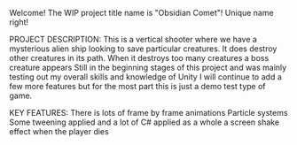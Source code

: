 Welcome! The WIP project title name is "Obsidian Comet"! Unique name right! 

PROJECT DESCRIPTION:
This is a vertical shooter where we have a mysterious alien ship looking to save particular creatures.
It does destroy other creatures in its path. When it destroys too many creatures a boss creature appears 
Still in the beginning stages of this project and was mainly testing out my overall skills and knowledge of Unity
I will continue to add a few more features but for the most part this is just a demo test type of game.

KEY FEATURES:
There is lots of frame by frame animations
Particle systems
Some tweening applied and a lot of C# applied as a whole
a screen shake effect when the player dies
